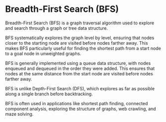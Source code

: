 # Breadth-First Search (BFS)

Breadth-First Search (BFS) is a graph traversal algorithm used to explore and search through a graph or tree data structure. 

BFS systematically explores the graph level by level, ensuring that nodes closer to the starting node are visited before nodes farther away. This makes BFS particularly useful for finding the shortest path from a start node to a goal node in unweighted graphs.

BFS is generally implemented using a queue data structure, with nodes enqueued and dequeued in the order they were added. This ensures that nodes at the same distance from the start node are visited before nodes farther away.

BFS is unlike Depth-First Search (DFS), which explores as far as possible along a single branch before backtracking. 

BFS is often used in applications like shortest path finding, connected component analysis, exploring the structure of graphs, web crawling, and maze solving.



